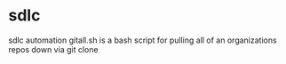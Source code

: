 # sdlc
sdlc automation
gitall.sh is a bash script for pulling all of an organizations repos down via git clone
